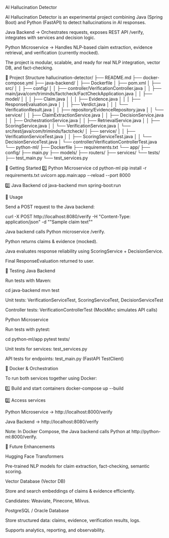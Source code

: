 AI Hallucination Detector

AI Hallucination Detector is an experimental project combining Java (Spring Boot) and Python (FastAPI) to detect hallucinations in AI responses.

Java Backend → Orchestrates requests, exposes REST API /verify, integrates with services and decision logic.

Python Microservice → Handles NLP-based claim extraction, evidence retrieval, and verification (currently mocked).

The project is modular, scalable, and ready for real NLP integration, vector DB, and fact-checking.

📂 Project Structure
hallucination-detector/
├── README.md
├── docker-compose.yml
├── java-backend/
│   ├── Dockerfile
│   ├── pom.xml
│   ├── src/
│   │   ├── config/
│   │   ├── controller/VerificationController.java
│   │   ├── main/java/com/triminds/factcheck/FactCheckApplication.java
│   │   ├── model/
│   │   │   ├── Claim.java
│   │   │   ├── Evidence.java
│   │   │   ├── ResponseEvaluation.java
│   │   │   ├── Verdict.java
│   │   │   └── VerificationResult.java
│   │   ├── repository/EvidenceRepository.java
│   │   └── service/
│   │       ├── ClaimExtractionService.java
│   │       ├── DecisionService.java
│   │       ├── OrchestrationService.java
│   │       ├── RetrievalService.java
│   │       ├── ScoringService.java
│   │       └── VerificationService.java
│   └── src/test/java/com/triminds/factcheck/
│       ├── service/
│       │   ├── VerificationServiceTest.java
│       │   ├── ScoringServiceTest.java
│       │   └── DecisionServiceTest.java
│       └── controller/VerificationControllerTest.java
└── python-ml/
    ├── Dockerfile
    ├── requirements.txt
    └── app/
        ├── config/
        ├── main.py
        ├── models/
        ├── routers/
        ├── services/
        └── tests/
            ├── test_main.py
            └── test_services.py

🚀 Getting Started
1️⃣ Python Microservice
cd python-ml
pip install -r requirements.txt
uvicorn app.main:app --reload --port 8000

2️⃣ Java Backend
cd java-backend
mvn spring-boot:run

🔄 Usage

Send a POST request to the Java backend:

curl -X POST http://localhost:8080/verify -H "Content-Type: application/json" -d "\"Sample claim text\""


Java backend calls Python microservice /verify.

Python returns claims & evidence (mocked).

Java evaluates response reliability using ScoringService + DecisionService.

Final ResponseEvaluation returned to user.

🧪 Testing
Java Backend

Run tests with Maven:

cd java-backend
mvn test


Unit tests: VerificationServiceTest, ScoringServiceTest, DecisionServiceTest

Controller tests: VerificationControllerTest (MockMvc simulates API calls)

Python Microservice

Run tests with pytest:

cd python-ml/app
pytest tests/


Unit tests for services: test_services.py

API tests for endpoints: test_main.py (FastAPI TestClient)

🐳 Docker & Orchestration

To run both services together using Docker:

1️⃣ Build and start containers
docker-compose up --build

2️⃣ Access services

Python Microservice → http://localhost:8000/verify

Java Backend → http://localhost:8080/verify

Note: In Docker Compose, the Java backend calls Python at http://python-ml:8000/verify.

🔮 Future Enhancements

Hugging Face Transformers

Pre-trained NLP models for claim extraction, fact-checking, semantic scoring.

Vector Database (Vector DB)

Store and search embeddings of claims & evidence efficiently.

Candidates: Weaviate, Pinecone, Milvus.

PostgreSQL / Oracle Database

Store structured data: claims, evidence, verification results, logs.

Supports analytics, reporting, and observability.